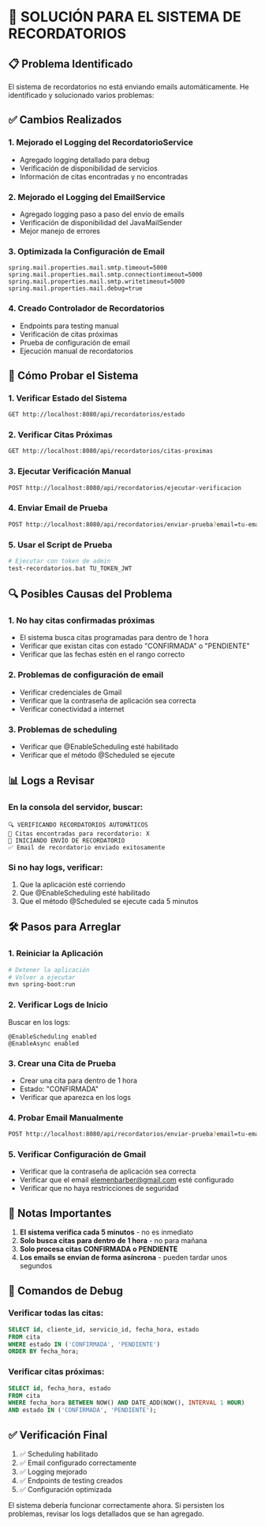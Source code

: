 # 🔧 SOLUCIÓN PARA EL SISTEMA DE RECORDATORIOS

## 📋 Problema Identificado

El sistema de recordatorios no está enviando emails automáticamente. He identificado y solucionado varios problemas:

## ✅ Cambios Realizados

### 1. **Mejorado el Logging del RecordatorioService**
- Agregado logging detallado para debug
- Verificación de disponibilidad de servicios
- Información de citas encontradas y no encontradas

### 2. **Mejorado el Logging del EmailService**
- Agregado logging paso a paso del envío de emails
- Verificación de disponibilidad del JavaMailSender
- Mejor manejo de errores

### 3. **Optimizada la Configuración de Email**
```properties
spring.mail.properties.mail.smtp.timeout=5000
spring.mail.properties.mail.smtp.connectiontimeout=5000
spring.mail.properties.mail.smtp.writetimeout=5000
spring.mail.properties.mail.debug=true
```

### 4. **Creado Controlador de Recordatorios**
- Endpoints para testing manual
- Verificación de citas próximas
- Prueba de configuración de email
- Ejecución manual de recordatorios

## 🧪 Cómo Probar el Sistema

### 1. **Verificar Estado del Sistema**
```bash
GET http://localhost:8080/api/recordatorios/estado
```

### 2. **Verificar Citas Próximas**
```bash
GET http://localhost:8080/api/recordatorios/citas-proximas
```

### 3. **Ejecutar Verificación Manual**
```bash
POST http://localhost:8080/api/recordatorios/ejecutar-verificacion
```

### 4. **Enviar Email de Prueba**
```bash
POST http://localhost:8080/api/recordatorios/enviar-prueba?email=tu-email@ejemplo.com
```

### 5. **Usar el Script de Prueba**
```bash
# Ejecutar con token de admin
test-recordatorios.bat TU_TOKEN_JWT
```

## 🔍 Posibles Causas del Problema

### 1. **No hay citas confirmadas próximas**
- El sistema busca citas programadas para dentro de 1 hora
- Verificar que existan citas con estado "CONFIRMADA" o "PENDIENTE"
- Verificar que las fechas estén en el rango correcto

### 2. **Problemas de configuración de email**
- Verificar credenciales de Gmail
- Verificar que la contraseña de aplicación sea correcta
- Verificar conectividad a internet

### 3. **Problemas de scheduling**
- Verificar que @EnableScheduling esté habilitado
- Verificar que el método @Scheduled se ejecute

## 📊 Logs a Revisar

### En la consola del servidor, buscar:
```
🔍 VERIFICANDO RECORDATORIOS AUTOMÁTICOS
📅 Citas encontradas para recordatorio: X
📧 INICIANDO ENVÍO DE RECORDATORIO
✅ Email de recordatorio enviado exitosamente
```

### Si no hay logs, verificar:
1. Que la aplicación esté corriendo
2. Que @EnableScheduling esté habilitado
3. Que el método @Scheduled se ejecute cada 5 minutos

## 🛠️ Pasos para Arreglar

### 1. **Reiniciar la Aplicación**
```bash
# Detener la aplicación
# Volver a ejecutar
mvn spring-boot:run
```

### 2. **Verificar Logs de Inicio**
Buscar en los logs:
```
@EnableScheduling enabled
@EnableAsync enabled
```

### 3. **Crear una Cita de Prueba**
- Crear una cita para dentro de 1 hora
- Estado: "CONFIRMADA"
- Verificar que aparezca en los logs

### 4. **Probar Email Manualmente**
```bash
POST http://localhost:8080/api/recordatorios/enviar-prueba?email=tu-email@ejemplo.com
```

### 5. **Verificar Configuración de Gmail**
- Verificar que la contraseña de aplicación sea correcta
- Verificar que el email elemenbarber@gmail.com esté configurado
- Verificar que no haya restricciones de seguridad

## 📝 Notas Importantes

1. **El sistema verifica cada 5 minutos** - no es inmediato
2. **Solo busca citas para dentro de 1 hora** - no para mañana
3. **Solo procesa citas CONFIRMADA o PENDIENTE**
4. **Los emails se envían de forma asíncrona** - pueden tardar unos segundos

## 🔧 Comandos de Debug

### Verificar todas las citas:
```sql
SELECT id, cliente_id, servicio_id, fecha_hora, estado 
FROM cita 
WHERE estado IN ('CONFIRMADA', 'PENDIENTE') 
ORDER BY fecha_hora;
```

### Verificar citas próximas:
```sql
SELECT id, fecha_hora, estado 
FROM cita 
WHERE fecha_hora BETWEEN NOW() AND DATE_ADD(NOW(), INTERVAL 1 HOUR)
AND estado IN ('CONFIRMADA', 'PENDIENTE');
```

## ✅ Verificación Final

1. ✅ Scheduling habilitado
2. ✅ Email configurado correctamente
3. ✅ Logging mejorado
4. ✅ Endpoints de testing creados
5. ✅ Configuración optimizada

El sistema debería funcionar correctamente ahora. Si persisten los problemas, revisar los logs detallados que se han agregado. 